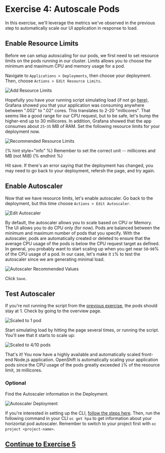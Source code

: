 # Exercise 4: Autoscale Pods

In this exercise, we'll leverage the metrics we've observed in the previous step to automatically scale our UI application in response to load.

## Enable Resource Limits

Before we can setup autoscaling for our pods, we first need to set resource limits on the pods running in our cluster. Limits allows you to choose the minimum and maximum CPU and memory usage for a pod.

Navigate to `Applications > Deployments`, then choose your deployment. Then, choose `Actions > Edit Resource Limits`.

![Add Resource Limits](../.gitbook/assets/screen-shot-2019-08-13-at-9.54.54-pm.png)

Hopefully you have your running script simulating load (if not go [here](../exercise-2/README.md#simulate-load-on-the-application)),
Grafana showed you that your application was consuming anywhere between ".002" to
".02" cores. This translates to 2-20 "millicores". That seems like a good range for
our CPU request, but to be safe, let's bump the higher-end up to 30 millicores. In
addition, Grafana showed that the app consumes about `25`-`35` MB of RAM. Set the
following resource limits for your deployment now.

![Recommended Resource Limits](../.gitbook/assets/screen-shot-2019-08-13-at-10.02.34-pm.png)

{% hint style="info" %}
Remember to set the correct unit -- millicores and MB \(not MiB\)
{% endhint %}

Hit save. If there's an error saying that the deployment has changed, you may need to go back to your deployment, refersh the page, and try again.

## Enable Autoscaler

Now that we have resource limits, let's enable autoscaler. Go back to the deployment, but this time choose `Actions > Edit Autoscaler`.

![Edit Autoscaler](../.gitbook/assets/screen-shot-2019-08-13-at-10.04.43-pm%20%281%29.png)

By default, the autoscaler allows you to scale based on CPU or Memory. The UI allows
you to do CPU only \(for now\). Pods are balanced between the minimum and maximum
number of pods that you specify. With the autoscaler, pods are automatically created
or deleted to ensure that the average CPU usage of the pods is below the CPU request
target as defined. In general, you probably want to start scaling up when you get near
`50`-`90`% of the CPU usage of a pod. In our case, let's make it `1`% to test the autoscaler
since we are generating minimal load.

![Autoscaler Recommended Values](../.gitbook/assets/screen-shot-2019-08-13-at-10.09.25-pm.png)

Click `Save`.

## Test Autoscaler

If you're not running the script from the [previous exercise](exercise-2.md#simulate-load-on-the-application), the pods should stay at 1. Check by going to the overview page.

![Scaled to 1 pod](../.gitbook/assets/screen-shot-2019-08-13-at-10.10.39-pm.png)

Start simulating load by hitting the page several times, or running the script. You'll see that it starts to scale up:

![Scaled to 4/10 pods](../.gitbook/assets/screen-shot-2019-08-13-at-10.11.33-pm.png)

That's it! You now have a highly available and automatically scaled front-end Node.js application. OpenShift is automatically scaling your application pods since the CPU usage of the pods greatly exceeded `1`% of the resource limit, `30` millicores.

### Optional

Find the Autoscaler information in the Deployment.

![Autoscaler Deployment](../.gitbook/assets/screen-shot-2019-08-13-at-10.16.59-pm.png)

If you're interested in setting up the CLI, [follow the steps here](exercise-1.md). Then, run the following command in your CLI `oc get hpa` to get information about your horizontal pod autoscaler. Remember to switch to your project first with `oc project <project-name>`.

## [Continue to Exercise 5](../exercise-5/README.md)

